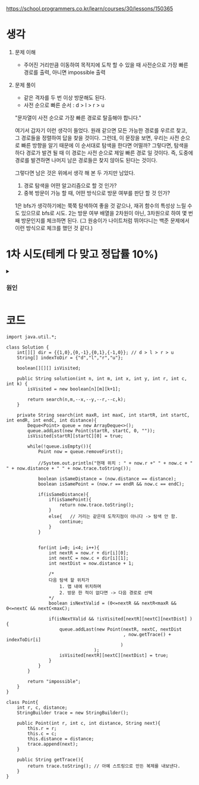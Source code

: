 https://school.programmers.co.kr/learn/courses/30/lessons/150365

# 생각
1. 문제 이해
   - 주어진 거리만큼 이동하여 목적지에 도착 할 수 있을 때 사전순으로 가장 빠른 경로를 출력,
    아니면 impossible 출력

2. 문제 풀이
    - 같은 격자를 두 번 이상 방문해도 된다.
    - 사전 순으로 빠른 순서 : d > l > r > u
    
    "문자열이 사전 순으로 가장 빠른 경로로 탈출해야 합니다."
    
    여기서 갑자기 이런 생각이 들었다. 
    원래 같으면 모든 가능한 경로를 우르르 찾고, 그 경로들을 정렬하여 답을 찾을 것이다.
    그런데, 이 문장을 보면, 우리는 사전 순으로 빠른 방향을 알기 때문에 이 순서대로 탐색을 한다면 어떨까? 
    그렇다면, 탐색을 하다 경로가 발견 될 때 이 경로는 사전 순으로 제일 빠른 경로 일 것이다.
    즉, 도중에 경로를 발견하면 나머지 남은 경로들은 찾지 않아도 된다는 것이다. 

    그렇다면 남은 것은 위에서 생각 해 본 두 가지만 남았다.
    1. 경로 탐색을 어떤 알고리즘으로 할 것 인가?
    2. 중복 방문이 가능 할 때, 어떤 방식으로 방문 여부를 판단 할 것 인가?
    
    1은 bfs가 생각하기에는 쭉쭉 탐색하여 좋을 것 같으나, 재귀 함수의 특성상 느릴 수도 있으므로 bfs로 시도.
    2는 방문 여부 배열을 2차원이 아닌, 3차원으로 하여 몇 번 째 방문인지를 체크하면 된다.
    (그 원숭이가 나이트처럼 뛰어다니는 백준 문제에서 이런 방식으로 체크를 했던 것 같다.)

   
# 1차 시도(테케 다 맞고 정답률 10%)
<details>
<summary> 
  
  ### 원인
  </summary>
  현재 위치의 거리에 다음 방향을 더하는 식으로 정보를 저장하는 과정을

    
```
    if(isNextValid && !isVisited[nextR][nextC][nextDist] ){
                    queue.addLast(new Point(nextR, nextC, nextDist
                                            , now.trace.append(indexToDir[i]).toString()
                                           )
                                 );
```

위와 같은 방법으로 구현을 하였다. 
    
이게 뭐가 문제냐?


now와 queue에 넣은 next가 같은 trace 객체를 가리키고 있는 문제가 생긴다. 
그래서 이를 출력했을 때 distance가 1이지만, 다음 포인트 객체에서 그 trace에 접근하여 다음 방향을 붙였기 때문에 이와 같은 이상한 출력이 나오는 것이다.

![화면 캡처 2024-02-26 161240](https://github.com/CodeWave-Summer-Edition/Algorithm/assets/29039922/0c34069f-5db2-40d1-bfe8-fa957599e743)


그냥 스트링의 + 연산을 쓰자...


</details>




# 코드
```
import java.util.*;

class Solution {
    int[][] dir = {{1,0},{0,-1},{0,1},{-1,0}}; // d > l > r > u
    String[] indexToDir = {"d","l","r","u"};
    
    boolean[][][] isVisited;
    
    public String solution(int n, int m, int x, int y, int r, int c, int k) {
        isVisited = new boolean[n][m][k+1];

        return search(n,m,--x,--y,--r,--c,k);
    }
    
    private String search(int maxR, int maxC, int startR, int startC, int endR, int endC, int distance){
        Deque<Point> queue = new ArrayDeque<>();
        queue.addLast(new Point(startR, startC, 0, ""));
        isVisited[startR][startC][0] = true;
        
        while(!queue.isEmpty()){
            Point now = queue.removeFirst();
            
            //System.out.println("현재 위치 : " + now.r +" " + now.c + " " + now.distance + " " + now.trace.toString());
            
            boolean isSameDistance = (now.distance == distance);
            boolean isSamePoint = (now.r == endR && now.c == endC);
            
            if(isSameDistance){
                if(isSamePoint){
                    return now.trace.toString();
                }
                else{   // 거리는 같은데 도착지점이 아니다 -> 탐색 안 함.
                    continue;
                }
            }
            
            
            for(int i=0; i<4; i++){
                int nextR = now.r + dir[i][0];
                int nextC = now.c + dir[i][1];
                int nextDist = now.distance + 1;
                
                /* 
                다음 탐색 할 위치가 
                    1. 맵 내에 위치하며
                    2. 방문 한 적이 없다면 -> 다음 경로로 선택
                */
                boolean isNextValid = (0<=nextR && nextR<maxR && 0<=nextC && nextC<maxC);
                
                if(isNextValid && !isVisited[nextR][nextC][nextDist] ){
                    queue.addLast(new Point(nextR, nextC, nextDist
                                            , now.getTrace() + indexToDir[i]
                                           )
                                 );
                    isVisited[nextR][nextC][nextDist] = true;
                }
            }
        }
        
        return "impossible";
    }
}

class Point{
    int r, c, distance;
    StringBuilder trace = new StringBuilder();
    
    public Point(int r, int c, int distance, String next){
        this.r = r;
        this.c = c;
        this.distance = distance;
        trace.append(next);
    }
    
    public String getTrace(){
        return trace.toString(); // 아예 스트링으로 만든 복제를 내보낸다.
    }
}
```
